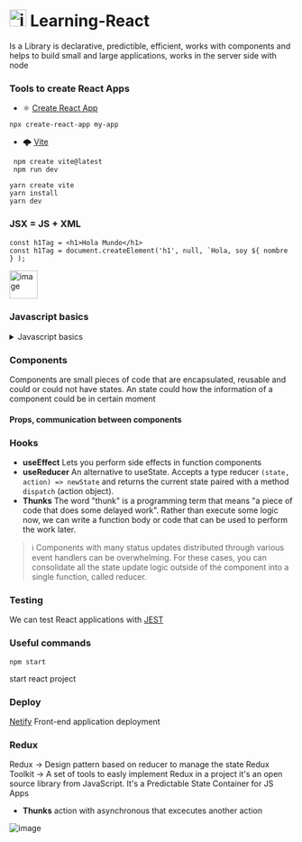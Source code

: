 #  <img width="30" alt="image" src="https://github.com/CarolinaChavezDavid/Learning-React/assets/77591347/becc2183-7fa6-4928-983a-a29c6b0989b1"> Learning-React

Is a Library is declarative, predictible, efficient, works with components and helps to build small and large applications, works in the server side with node 

### Tools to create React Apps
* ⚛️ [Create React App](https://create-react-app.dev/)
 ```
 npx create-react-app my-app
 ```
* 🌩️ [Vite](https://vitejs.dev/)
```
 npm create vite@latest
 npm run dev

yarn create vite
yarn install
yarn dev 
 ```
### JSX = JS + XML
```
const h1Tag = <h1>Hola Mundo</h1>
const h1Tag = document.createElement('h1', null, `Hola, soy ${ nombre } );
```
<img width="50" alt="image" src="https://github.com/CarolinaChavezDavid/Learning-React/assets/77591347/4ff73389-17f4-4c06-968a-1866ae16d520"> 

### Javascript basics

<details>
 <summary>Javascript basics</summary>
 
#### Variables
```
const name = 'Carolina';  // if the value is naver changed
let lastName = 'Chávez';
```

#### String templates
```
 const fullName = `Hola ${name} ${lastName}`;
```

#### Literal Objects
```
 const person ={
  name : 'Alice',
  lastName: 'Wild',
  age: 26,
  address: {
    city: 'Athens',
    zip: '34564'
}
};
```
```
const otherPerson = person; 
```
Referes to the exact same memory space, so any modification to 'otherPerson' will affect the same way the object 'Person'

```
const otherPerson = {...person"};
```
Using the spread operator from Javascript, you will make a copy or clone of the object.

#### Arrays
functions: find, filter, map
```
const myArray = [1, 2, 3, 4];
let array2 = [...myArray, 5];
const array3 = array.map(function(number){
 return number * 2;
});
```

#### Functions
```
const greet = function(name){
 return `Hola, ${name}`
}
```

```
const greet = (name) => {
 return `Hola, ${name}`
};

const greet = (name) =>  `Hola, ${name}`;

```

#### Promises
they are asyncronous with **async** we can make a function to return a promise, and with the async, we may handle errors with try-catch
```
const promise = new Promise ((resolve, reject) => {
 //http call
 resolve( http call );
})

promise.then().catch;
```
</details>

### Components
Components are small pieces of code that are encapsulated, reusable and could or could not have states. An state could how the information of a component could be in certain moment

#### Props, communication between components

### Hooks
 * **useEffect** Lets you perform side effects in function components
 * **useReducer** An alternative to useState. Accepts a type reducer ```(state, action) => newState``` and returns the current state paired with a method ```dispatch``` (action object).
 * **Thunks** The word "thunk" is a programming term that means "a piece of code that does some delayed work". Rather than execute some logic now, we can write a function body or code that can be used to perform the work later.

> ℹ️ Components with many status updates distributed through various event handlers can be overwhelming. For these cases, you can consolidate all the state update logic outside of the component into a single function, called reducer.
   
### Testing
We can test React applications with [JEST](https://jestjs.io/)

### Useful commands

```
npm start
```
start react project

###  Deploy
[Netify](https://www.netlify.com/)
Front-end application deployment

### Redux
Redux -> Design pattern based on reducer to manage the state
Redux Toolkit -> A set of tools to easly implement Redux in a project
it's an open source library from JavaScript. It's a Predictable State Container for JS Apps

* **Thunks** action with asynchronous that excecutes another action

![image](https://github.com/CarolinaChavezDavid/Learning-React/assets/77591347/da819d28-3a31-46c7-8d5c-5c1cd8784930)
